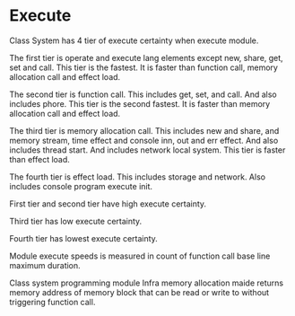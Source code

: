 # Execute

Class System has 4 tier of execute certainty when execute module.

The first tier is operate and execute lang elements except new, share, get, set and call.
This tier is the fastest. It is faster than function call, memory allocation call and effect load.

The second tier is function call. This includes get, set, and call.
And also includes phore.
This tier is the second fastest. It is faster than memory allocation call and effect load.

The third tier is memory allocation call. This includes new and share, and memory stream, time effect and console inn, out and err effect.
And also includes thread start. And includes network local system.
This tier is faster than effect load.

The fourth tier is effect load. This includes storage and network. Also includes console program execute init.

First tier and second tier have high execute certainty.

Third tier has low execute certainty.

Fourth tier has lowest execute certainty.

Module execute speeds is measured in count of function call base line maximum duration.

Class system programming module Infra memory allocation maide returns
memory address of memory block that can be read or write to without triggering function call.